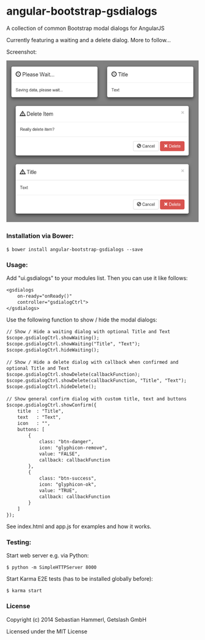 angular-bootstrap-gsdialogs
==========================

A collection of common Bootstrap modal dialogs for AngularJS

Currently featuring a waiting and a delete dialog. More to follow...

Screenshot:

![Screenshot](/screenshot.png?raw=true "Screenshot")

### Installation via Bower:

```
$ bower install angular-bootstrap-gsdialogs --save
```

### Usage:

Add "ui.gsdialogs" to your modules list. Then you can use it like follows:

```
<gsdialogs
    on-ready="onReady()"
    controller="gsdialogCtrl">
</gsdialogs>
```

Use the following function to show / hide the modal dialogs:

```
// Show / Hide a waiting dialog with optional Title and Text
$scope.gsdialogCtrl.showWaiting();
$scope.gsdialogCtrl.showWaiting("Title", "Text");
$scope.gsdialogCtrl.hideWaiting();

// Show / Hide a delete dialog with callback when confirmed and optional Title and Text
$scope.gsdialogCtrl.showDelete(callbackFunction);
$scope.gsdialogCtrl.showDelete(callbackFunction, "Title", "Text");
$scope.gsdialogCtrl.hideDelete();

// Show general confirm dialog with custom title, text and buttons
$scope.gsdialogCtrl.showConfirm({
    title  : "Title",
    text   : "Text",
    icon   : "",
    buttons: [
        {
            class: "btn-danger",
            icon: "glyphicon-remove",
            value: "FALSE",
            callback: callbackFunction
        },
        {
            class: "btn-success",
            icon: "glyphicon-ok",
            value: "TRUE",
            callback: callbackFunction
        }
    ]
});
```

See index.html and app.js for examples and how it works.

### Testing:

Start web server e.g. via Python:
```
$ python -m SimpleHTTPServer 8000
```

Start Karma E2E tests (has to be installed globally before):
```
$ karma start
```

### License

Copyright (c) 2014 Sebastian Hammerl, Getslash GmbH

Licensed under the MIT License
